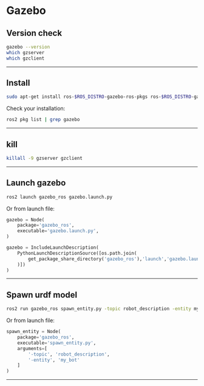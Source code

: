 # Gazebo

## Version check

```bash
gazebo --version
which gzserver
which gzclient
```

---

## Install
```bash
sudo apt-get install ros-$ROS_DISTRO-gazebo-ros-pkgs ros-$ROS_DISTRO-gazebo-ros-control
```

Check your installation:
```bash
ros2 pkg list | grep gazebo
```

---

## kill
```bash
killall -9 gzserver gzclient
```

---

## Launch gazebo
```bash
ros2 launch gazebo_ros gazebo.launch.py
```
Or from launch file:
```python
gazebo = Node(
    package='gazebo_ros',
    executable='gazebo.launch.py',
)

gazebo = IncludeLaunchDescription(
    PythonLaunchDescriptionSource([os.path.join(
        get_package_share_directory('gazebo_ros'),'launch','gazebo.launch.py'
    )])
)
```

---

## Spawn urdf model
```bash
ros2 run gazebo_ros spawn_entity.py -topic robot_description -entity my_bot
```
Or from launch file:
```python
spawn_entity = Node(
    package='gazebo_ros',
    executable='spawn_entity.py',
    arguments=[
        '-topic', 'robot_description',
        '-entity', 'my_bot'
    ]
)
```

---
